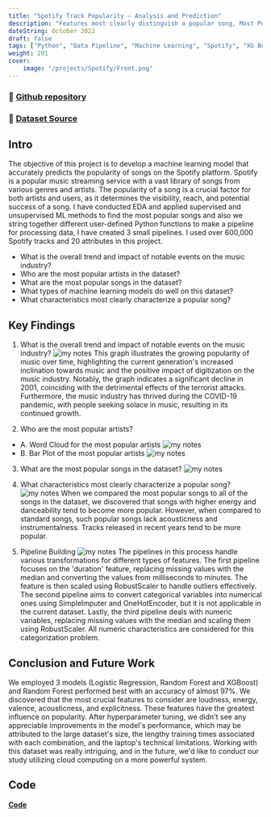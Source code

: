 ```yaml
---
title: "Spotify Track Popularity – Analysis and Prediction"
description: "Features most clearly distinguish a popular song, Most Popular Song and Artists"
dateString: October 2022
draft: false
tags: ["Python", "Data Pipeline", "Machine Learning", "Spotify", "XG Boost"]
weight: 201
cover:
    image: "/projects/Spotify/Front.png"
---
```

### 🔗 [Github repository](https://github.com/Abhiashu10/Spotify-Popularity-Analysis-Prediction/tree/main)

### 🔗 [Dataset Source](https://www.kaggle.com/datasets/lehaknarnauli/spotify-datasets)

## Intro
The objective of this project is to develop a machine learning model that accurately predicts the popularity of songs on the Spotify platform. Spotify is a popular music streaming service with a vast library of songs from various genres and artists. The popularity of a song is a crucial factor for both artists and users, as it determines the visibility, reach, and potential success of a song. I have conducted EDA and applied supervised and unsupervised ML methods to find the most popular songs and also we string together different user-defined Python functions to make a pipeline for processing data, I have created 3 small pipelines. I used over 600,000 Spotify tracks and 20 attributes in this project. 

- What is the overall trend and impact of notable events on the music industry?
- Who are the most popular artists in the dataset?
- What are the most popular songs in the dataset?
- What types of machine learning models do well on this dataset?
- What characteristics most clearly characterize a popular song?

## Key Findings
1. What is the overall trend and impact of notable events on the music industry?
![my notes](/projects/Spotify/OverallTrend.png)
This graph illustrates the growing popularity of music over time, highlighting the current generation's increased inclination towards music and the positive impact of digitization on the music industry. Notably, the graph indicates a significant decline in 2001, coinciding with the detrimental effects of the terrorist attacks. Furthermore, the music industry has thrived during the COVID-19 pandemic, with people seeking solace in music, resulting in its continued growth.

2. Who are the most popular artists?
- A. Word Cloud for the most popular artists
![my notes](/projects/Spotify/WordCloud.png)
- B. Bar Plot of the most popular artists
![my notes](/projects/Spotify/BardChart.png)

3. What are the most popular songs in the dataset?
![my notes](/projects/Spotify/ImpSong.png)

4. What characteristics most clearly characterize a popular song?
![my notes](/projects/Spotify/ImpFeature.png)
When we compared the most popular songs to all of the songs in the dataset, we discovered that songs with higher energy and danceability tend to become more popular. However, when
compared to standard songs, such popular songs lack acousticness and instrumentalness. Tracks released in recent years tend to be more popular.

5. Pipeline Building
![my notes](/projects/Spotify/DataPipeline.png)
The pipelines in this process handle various transformations for different types of features. The first pipeline focuses on the 'duration' feature, replacing missing values with the median and converting the values from milliseconds to minutes. The feature is then scaled using RobustScaler to handle outliers effectively. The second pipeline aims to convert categorical variables into numerical ones using SimpleImputer and OneHotEncoder, but it is not applicable in the current dataset. Lastly, the third pipeline deals with numeric variables, replacing missing values with the median and scaling them using RobustScaler. All numeric characteristics are considered for this categorization problem.

## Conclusion and Future Work
We employed 3 models (Logistic Regression, Random Forest and XGBoost) and Random Forest performed best with an accuracy of almost 97%. We discovered that the most crucial features to consider are loudness, energy, valence, acousticness, and explicitness. These features have the greatest influence on popularity. After hyperparameter tuning, we didn't see any appreciable improvements in the model's performance, which may be attributed to the large dataset's size, the lengthy training times associated with each combination, and the laptop's technical limitations. Working with this dataset was really intriguing, and in the future, we'd like to conduct our study utilizing cloud computing on a more powerful system. 

## Code
[**Code**](https://github.com/Abhiashu10/Spotify-Popularity-Analysis-Prediction/blob/6f5a238a3f198eacc0249a4afef9765fc9c26692/spotify-track-popularity-analysis-and-prediction.ipynb)